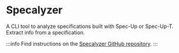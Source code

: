 # Specalyzer

A CLI tool to analyze specifications built with Spec-Up or Spec-Up-T. Extract info from a specification.

:::info
Find instructions on the [Specalyzer GitHub repository](https://github.com/blockchainbird/specalyzer/blob/main/README.md).
:::